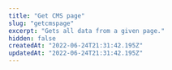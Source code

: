 ```yaml
---
title: "Get CMS page"
slug: "getcmspage"
excerpt: "Gets all data from a given page."
hidden: false
createdAt: "2022-06-24T21:31:42.195Z"
updatedAt: "2022-06-24T21:31:42.195Z"
---
```

